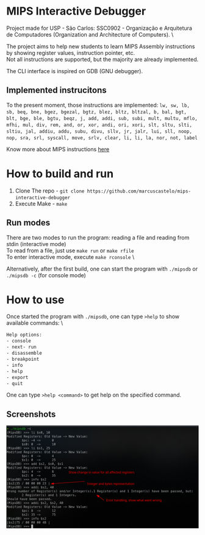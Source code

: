 # MIPS Interactive Debugger

Project made for USP - São Carlos: SSC0902 - Organização e Arquitetura de Computadores (Organization and Architecture of Computers). \

The project aims to help new students to learn MIPS Assembly instructions by showing register values, instruction pointer, etc. \
Not all instructions are supported, but the majority are already implemented.

The CLI interface is inspired on GDB (GNU debugger).

## Implemented instrucitons

To the present moment, those instructions are implemented:
`lw, sw, lb, sb, beq, bne, bgez, bgezal, bgtz, blez, bltz, bltzal, b, bal, bgt, blt, bge, ble, bgtu, beqz, j, add, addi, sub, subi, mult, multu, mflo, mfhi, mul, div, rem, and, or, xor, andi, ori, xori, slt, sltu, slti, sltiu, jal, addiu, addu, subu, divu, sllv, jr, jalr, lui, sll, noop, nop, sra, srl, syscall, move, srlv, clear, li, li, la, nor, not, label `

Know more about MIPS instructions [here](https://ecs-network.serv.pacific.edu/ecpe-170/tutorials/mips-instruction-set)

# How to build and run

1. Clone The repo - `git clone https://github.com/marcuscastelo/mips-interactive-debugger`
2. Execute Make - `make`

## Run modes

There are two modes to run the program: reading a file and reading from stdin (interactive mode) \
To read from a file, just use `make run` or `make rfile` \
To enter interactive mode, execute `make rconsole` \

Alternatively, after the first build, one can start the program with `./mipsdb` or `./mipsdb -c` (for console mode)

# How to use

Once started the program with `./mipsdb`, one can type `>help` to show available commands: \

```
Help options:
- console
- next- run
- disassemble
- breakpoint
- info
- help
- export
- quit
```

One can type `>help <command>` to get help on the specified command.

## Screenshots

![Console mode demo](res/mipsdb-console-demo.png)
